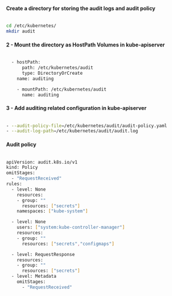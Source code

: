 #### Create a directory for storing the audit logs and audit policy 

```sh

cd /etc/kubernetes/
mkdir audit

```

#### 2 - Mount the directory as HostPath Volumes in kube-apiserver

```sh

  - hostPath:
      path: /etc/kubernetes/audit
      type: DirectoryOrCreate
    name: auditing

    - mountPath: /etc/kubernetes/audit
      name: auditing

```

#### 3 - Add auditing related configuration in kube-apiserver

```sh

- --audit-policy-file=/etc/kubernetes/audit/audit-policy.yaml
- --audit-log-path=/etc/kubernetes/audit/audit.log

```

#### Audit policy

```sh

apiVersion: audit.k8s.io/v1
kind: Policy
omitStages:
  - "RequestReceived"
rules:
  - level: None
    resources:
    - group: ""
      resources: ["secrets"]
    namespaces: ["kube-system"]

  - level: None
    users: ["system:kube-controller-manager"]
    resources:
    - group: ""
      resources: ["secrets","configmaps"]

  - level: RequestResponse
    resources:
    - group: ""
      resources: ["secrets"]
  - level: Metadata
    omitStages:
      - "RequestReceived"

```
